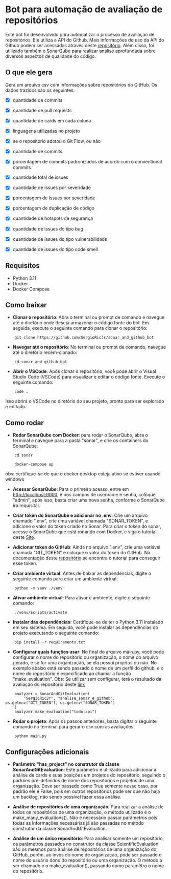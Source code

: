
# Bot para automação de avaliação de repositórios

Este bot foi desenvolvido para automatizar o processo de avaliação de repositórios. Ele utiliza a API do Github. Mais informações do uso da API do Github podem ser acessadas através deste [repositório](https://github.com/SergioRicJr/github_api_documentation). Além disso, foi utilizado também o SonarQube para realizar análise aprofundada sobre diversos aspectos de qualidade do código.

## O que ele gera
Gera um arquivo csv com informações sobre repositórios do GitHub. Os dados trazidos são os seguintes:

- [x]  quantidade de commits
- [x]  quantidade de pull requests
- [x]  quantidade de cards em cada coluna
- [x]  linguagens utilizadas no projeto
- [x]  se o repositório adotou o Git Flow, ou não
- [x]  quantidade de commits
- [x]  porcentagem de commits padronizados de acordo com o conventional commits
- [x]  quantidade total de issues
- [x]  quantidade de issues por severidade
- [x]  porcentagem de issues por severidade
- [x]  porcentagem de duplicação de código
- [x]  quantidade de hotspots de segurança
- [x]  quantidade de issues do tipo bug
- [x]  quantidade de issues do tipo vulnerabilidade
- [x]  quantidade de issues do tipo code smell


## Requisitos

- Python 3.11
- Docker 
- Docker Compose

## Como baixar

- **Clonar o repositório**: Abra o terminal ou prompt de comando e navegue até o diretório onde deseja armazenar o código fonte do bot. Em seguida, execute o seguinte comando para clonar o repositório:

```
    git clone https://github.com/SergioRicJr/sonar_and_github_bot
```
- **Navegar até o repositório**: No terminal ou prompt de comando, navegue até o diretório recém-clonado:

```
    cd sonar_and_github_bot
```

- **Abrir o VSCode**: Após clonar o repositório, você pode abrir o Visual Studio Code (VSCode) para visualizar e editar o código fonte. Execute o seguinte comando:

```
    code .
```

Isso abrirá o VSCode no diretório do seu projeto, pronto para ser explorado e editado.

## Como rodar

- **Rodar SonarQube com Docker**: para rodar o SonarQube, abra o terminal e navegue para a pasta "sonar", e crie os containers do SonarQube:

```
    cd sonar 
```
```
    docker-compose up 
```

obs: certifique-se de que o docker desktop esteja ativo se estiver usando windows

- **Acessar SonarQube**: Para o primeiro acesso, entre em [http://localhost:9000](http://localhost:9000), e nos campos de username e senha, coloque "admin", após isso, basta criar uma nova senha, conforme o SonarQube irá requisitar.

- **Criar token do SonarQube e adicionar no .env**: Crie um arquivo chamado ".env", crie uma variável chamada "SONAR_TOKEN", e adicione o valor do token criado no Sonar. Para criar o token do sonar, acesse o SonarQube que está rodando com Docker, e siga o tutorial deste [Site](https://docs.sonarsource.com/sonarqube/latest/user-guide/user-account/generating-and-using-tokens).

- **Adicionar token do GitHub**: Ainda no arquivo ".env", crie uma variável chamada "GIT_TOKEN" e coloque o valor do token do GitHub. Na documentação deste [repositório](https://github.com/SergioRicJr/github_api_documentation) se encontra o tutorial para conseguir esse token.

- **Criar ambiente virtual**: Antes de baixar as dependências, digite o seguinte comando para criar um ambiente virtual:

```
    python -m venv ./venv
```

- **Ativar ambiente virtual**: Para ativar o ambiente, digite o seguinte comando:

```
    ./venv/Scripts/activate
```

- **Instalar das dependências**: Certifique-se de ter o Python 3.11 instalado em seu sistema. Em seguida, você pode instalar as dependências do projeto executando o seguinte comando:

```
    pip install -r requirements.txt
```

- **Configurar quais funções usar**: No final do arquivo main.py, você pode configurar o nome do repositório ou organização, o nome do arquivo gerado, e se for uma organização, se ela possui projetos ou não. No exemplo abaixo está sendo passado o nome de um perfil do github, e o nome do repositório é especificado ao chamar a função "make_evaluation". Obs: Se utilizar sem configurar, terá o resultado da avaliação do repositório deste [link](https://github.com/SergioRicJr/todo-api)

```
    analyzer = SonarAndGitEvaluation(
        "SergioRicJr", "analise_sonar_e_github", os.getenv("GIT_TOKEN"), os.getenv("SONAR_TOKEN")
    )
    analyzer.make_evaluation("todo-api")
```

- **Rodar o projeto**: Após os passos anteriores, basta digitar o seguinte comando no terminal para gerar o csv com as avaliações:

```
    python main.py
```

## Configurações adicionais

- **Parâmetro "has_project" no construtor da classe SonarAndGitEvaluation**: Este parâmetro é utilizado para adicionar a análise de cards e suas posições em projetos do repositório, seguindo o padrões pré-definidos de nome dos repositórios e projetos de uma organização. Deve ser passado como True somente nesse caso, por padrão ele é False, pois em outros repositórios pode ser que não haja um backlog, não sendo possível fazer essa análise.

- **Análise de repositórios de uma organização**: Para realizar a análise de todos os repositórios de uma organização, o método utilizado é o make_many_evaluations(). Não é necessário passar parâmetros pois todas as informações necessárias já são passadas no método construtor da classe SonarAndGitEvaluation.

- **Análise de um único repositório**: Para analisar somente um repositório, os parâmetros passados no construtor da classe ScientificEvaluation são os mesmos para análise de repositórios de uma organização do GitHub, porém, ao invés do nome de organização, pode ser passado o nome do usuário dono do repositório ou uma organização. O método a ser chamado é o make_evaluation(), passando como paramêtro o nome do repositório.